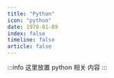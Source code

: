 ```yaml
---
title: "Python"
icon: "python"
date: 1978-01-09
index: false
timeline: false
article: false
---
```


:::info
这里放置 python 相关 内容
:::

<Catalog />
